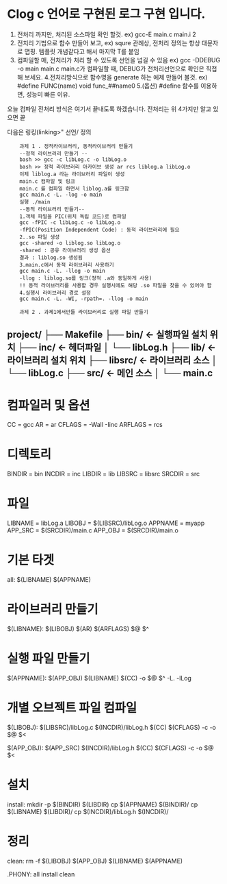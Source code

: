 # Clog c 언어로 구현된 로그 구현 입니다.


1. 전처리 까지만, 처리된 소스파일 확인 할것. ex) gcc-E main.c main.i 2
2. 전치리 기법으로 함수 만들어 보고, ex) squre 관례상, 전처리 정의는 항상 대문자로 맵핑. 템플릿 개념같다고 해서 마지막 T를 붙임
3. 컴파일할 매, 전처리가 처리 할 수 있도록 선언을 넘길 수 있음 ex) gcc -DDEBUG -o main main.c main.c가 컴파일할 때, DEBUG가 전처리선언으로 확인은 직접 해 보세요.
4.전처리방식으로 함수명을 generate 하는 에제 만들어 볼것. ex) #define FUNC(name) void func_##name0
5.(옵션) #define 함수를 이용하면, 성능미 빠른 이유.

오늘 컴파일 전처리 방식은 여기서 끝내도록 하겠습니다. 전처리는 위 4가지만 알고 있으면 끝 

다음은 링킹(linking>" 선언/ 정의 



		과제 1 . 정적라이브러리, 동적라이브러리 만들기
		--정적 라이브러리 만들기 --
		bash >> gcc -c libLog.c -o libLog.o
		bash >> 정적 라이브러리 아카이브 생성 ar rcs liblog.a libLog.o
		이제 liblog.a 라는 라이브러리 파일이 생성
		main.c 컴파일 및 링크
		main.c 를 컴파일 하면서 liblog.a를 링크함
		gcc main.c -L. -log -o main
		실행 ./main
		--동적 라이브러리 만들기--
		1.객체 파일을 PIC(위치 독립 코드)로 컴파일
		gcc -fPIC -c libLog.c -o libLog.o
		-fPIC(Position Independent Code) : 동적 라이브러리에 필요
		2..so 파일 생성
		gcc -shared -o liblog.so libLog.o
		-shared : 공유 라이브러리 생성 옵션
		결과 : liblog.so 생성됨
		3.main.c에서 동적 라이브러리 사용하기
		gcc main.c -L. -llog -o main
		-llog : liblog.so를 링크(정적 .a와 동일하게 사용)
		!! 동적 라이브러리를 사용할 경우 실행시에도 해당 .so 파일을 찾을 수 있어야 함
		4.실행시 라이브러리 경로 설정
		gcc main.c -L. -WI, -rpath=. -llog -o main

		과제 2 . 과제1에서만들 라이브러리로 실행 파일 만들기
  
project/
├── Makefile
├── bin/        ← 실행파일 설치 위치
├── inc/        ← 헤더파일
│   └── libLog.h
├── lib/        ← 라이브러리 설치 위치
├── libsrc/     ← 라이브러리 소스
│   └── libLog.c
├── src/        ← 메인 소스
│   └── main.c
------------------------------------------------------------------------
# 컴파일러 및 옵션
CC = gcc
AR = ar
CFLAGS = -Wall -Iinc
ARFLAGS = rcs

# 디렉토리
BINDIR = bin
INCDIR = inc
LIBDIR = lib
LIBSRC = libsrc
SRCDIR = src

# 파일
LIBNAME = libLog.a
LIBOBJ = $(LIBSRC)/libLog.o
APPNAME = myapp
APP_SRC = $(SRCDIR)/main.c
APP_OBJ = $(SRCDIR)/main.o

# 기본 타겟
all: $(LIBNAME) $(APPNAME)

# 라이브러리 만들기
$(LIBNAME): $(LIBOBJ)
	$(AR) $(ARFLAGS) $@ $^

# 실행 파일 만들기
$(APPNAME): $(APP_OBJ) $(LIBNAME)
	$(CC) -o $@ $^ -L. -lLog

# 개별 오브젝트 파일 컴파일
$(LIBOBJ): $(LIBSRC)/libLog.c $(INCDIR)/libLog.h
	$(CC) $(CFLAGS) -c -o $@ $<

$(APP_OBJ): $(APP_SRC) $(INCDIR)/libLog.h
	$(CC) $(CFLAGS) -c -o $@ $<

# 설치
install:
	mkdir -p $(BINDIR) $(LIBDIR)
	cp $(APPNAME) $(BINDIR)/
	cp $(LIBNAME) $(LIBDIR)/
	cp $(INCDIR)/libLog.h $(INCDIR)/

# 정리
clean:
	rm -f $(LIBOBJ) $(APP_OBJ) $(LIBNAME) $(APPNAME)

.PHONY: all install clean


	
